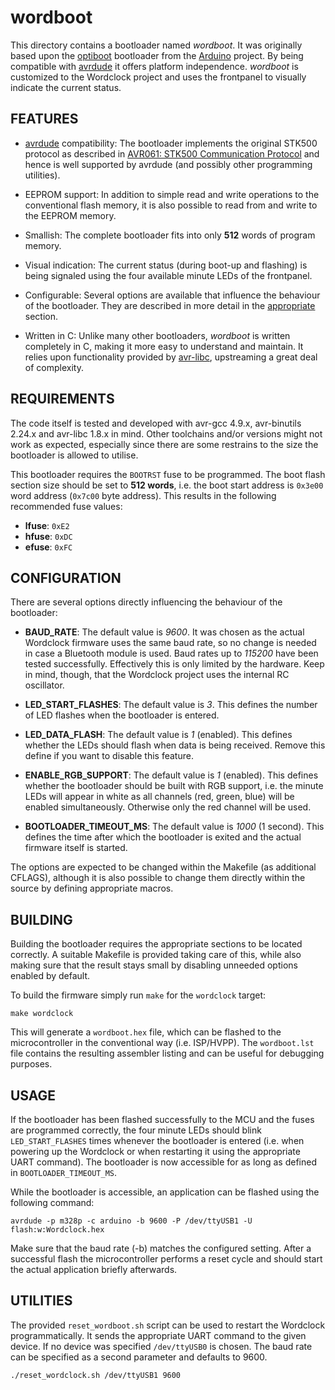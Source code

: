 # wordboot

This directory contains a bootloader named *wordboot*. It was originally based
upon the [optiboot][1] bootloader from the [Arduino][2] project. By being
compatible with [avrdude][3] it offers platform independence. *wordboot* is
customized to the Wordclock project and uses the frontpanel to visually
indicate the current status.

## FEATURES

- [avrdude][3] compatibility: The bootloader implements the original STK500
  protocol as described in [AVR061: STK500 Communication Protocol][4] and hence
  is well supported by avrdude (and possibly other programming utilities).

- EEPROM support: In addition to simple read and write operations to the
  conventional flash memory, it is also possible to read from and write to the
  EEPROM memory.

- Smallish: The complete bootloader fits into only **512** words of program
  memory.

- Visual indication: The current status (during boot-up and flashing) is being
  signaled using the four available minute LEDs of the frontpanel.

- Configurable: Several options are available that influence the behaviour of
  the bootloader. They are described in more detail in the
  [appropriate](#CONFIGURATION) section.

- Written in C: Unlike many other bootloaders, *wordboot* is written completely
  in C, making it more easy to understand and maintain. It relies upon
  functionality provided by [avr-libc][5], upstreaming a great deal of
  complexity.

## REQUIREMENTS

The code itself is tested and developed with avr-gcc 4.9.x, avr-binutils 2.24.x
and avr-libc 1.8.x in mind. Other toolchains and/or versions might not work as
expected, especially since there are some restrains to the size the bootloader
is allowed to utilise.

This bootloader requires the `BOOTRST` fuse to be programmed. The boot flash
section size should be set to **512 words**, i.e. the boot start address is
`0x3e00` word address (`0x7c00` byte address). This results in the following
recommended fuse values:

- **lfuse**: `0xE2`
- **hfuse**: `0xDC`
- **efuse**: `0xFC`

## CONFIGURATION

There are several options directly influencing the behaviour of the bootloader:

- **BAUD_RATE**: The default value is *9600*. It was chosen as the actual
  Wordclock firmware uses the same baud rate, so no change is needed in case a
  Bluetooth module is used. Baud rates up to *115200* have been tested
  successfully. Effectively this is only limited by the hardware. Keep in mind,
  though, that the Wordclock project uses the internal RC oscillator.

- **LED_START_FLASHES**: The default value is *3*. This defines the number of
  LED flashes when the bootloader is entered.

- **LED_DATA_FLASH**: The default value is *1* (enabled). This defines whether
  the LEDs should flash when data is being received. Remove this define if
  you want to disable this feature.

- **ENABLE_RGB_SUPPORT**: The default value is *1* (enabled). This defines
  whether the bootloader should be built with RGB support, i.e. the minute
  LEDs will appear in white as all channels (red, green, blue) will be enabled
  simultaneously. Otherwise only the red channel will be used.

- **BOOTLOADER_TIMEOUT_MS**: The default value is *1000* (1 second). This
  defines the time after which the bootloader is exited and the actual firmware
  itself is started.

The options are expected to be changed within the Makefile (as additional
CFLAGS), although it is also possible to change them directly within the source
by defining appropriate macros.

## BUILDING

Building the bootloader requires the appropriate sections to be located
correctly. A suitable Makefile is provided taking care of this, while also
making sure that the result stays small by disabling unneeded options
enabled by default.

To build the firmware simply run `make` for the `wordclock` target:

    make wordclock

This will generate a `wordboot.hex` file, which can be flashed to the
microcontroller in the conventional way (i.e. ISP/HVPP). The `wordboot.lst`
file contains the resulting assembler listing and can be useful for debugging
purposes.

## USAGE

If the bootloader has been flashed successfully to the MCU and the fuses are
programmed correctly, the four minute LEDs should blink `LED_START_FLASHES`
times whenever the bootloader is entered (i.e. when powering up the Wordclock
or when restarting it using the appropriate UART command). The bootloader is
now accessible for as long as defined in `BOOTLOADER_TIMEOUT_MS`.

While the bootloader is accessible, an application can be flashed using the
following command:

    avrdude -p m328p -c arduino -b 9600 -P /dev/ttyUSB1 -U flash:w:Wordclock.hex

Make sure that the baud rate (-b) matches the configured setting. After a
successful flash the microcontroller performs a reset cycle and should start
the actual application briefly afterwards.

## UTILITIES

The provided `reset_wordboot.sh` script can be used to restart the Wordclock
programmatically. It sends the appropriate UART command to the given device.
If no device was specified `/dev/ttyUSB0` is chosen. The baud rate can be
specified as a second parameter and defaults to 9600.

    ./reset_wordclock.sh /dev/ttyUSB1 9600

[1]: https://code.google.com/p/optiboot/
[2]: http://www.arduino.cc/
[3]: http://www.nongnu.org/avrdude/
[4]: http://www.atmel.com/Images/doc2525.pdf
[5]: http://www.nongnu.org/avr-libc/

